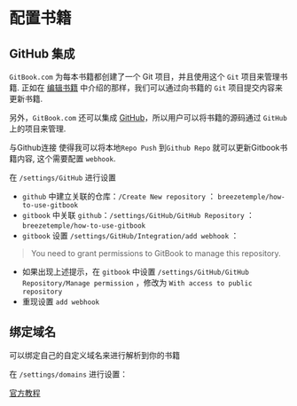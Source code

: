 # 配置书籍

## GitHub 集成

`GitBook.com` 为每本书籍都创建了一个 Git 项目，并且使用这个 `Git` 项目来管理书籍.
正如在 [编辑书籍](/edit.html) 中介绍的那样，我们可以通过向书籍的 `Git` 项目提交内容来更新书籍.

另外，`GitBook.com` 还可以集成 [GitHub](https://github.com)，所以用户可以将书籍的源码通过 `GitHub` 上的项目来管理.

与Github连接 使得我可以将本地`Repo Push` 到`Github Repo` 就可以更新Gitbook书籍内容, 这个需要配置 `webhook`.

在 `/settings/GitHub` 进行设置

* `github` 中建立关联的仓库：`/Create New repository` ： `breezetemple/how-to-use-gitbook`
* `gitbook` 中关联 `github`：`/settings/GitHub/GitHub Repository` ： `breezetemple/how-to-use-gitbook`
* `gitbook` 设置 `/settings/GitHub/Integration/add webhook` ： 
>  You need to grant permissions to GitBook to manage this repository. 
* 如果出现上述提示，在 `gitbook` 中设置 `/settings/GitHub/GitHub Repository/Manage permission` ，修改为 `With access to public repository`
* 重现设置 `add webhook`


## 绑定域名

可以绑定自己的自定义域名来进行解析到你的书籍

在 `/settings/domains` 进行设置：

[官方教程](https://help.gitbook.com/books/can-i-use-custom-domain.html)
